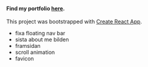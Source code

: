 #### Find my portfolio [here](https://feliciavonbraun.netlify.app/).

This project was bootstrapped with [Create React App](https://github.com/facebook/create-react-app).


* fixa floating nav bar
* sista about me bilden
* framsidan
* scroll animation
* favicon
